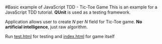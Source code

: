 #Basic example of JavaScript TDD - Tic-Toe Game
This is an example for a JavaScript TDD tutorial.
__QUnit__ is used as a testing framework.

Application allows user to create *N* per *N* field for Tic-Toe game.
__No artificial intelligence__, just raw algorithm.

Run [test.html](https://valeriavg.github.io/tic-toe/test.html) for testing and [index.html](https://valeriavg.github.io/tic-toe/) for game itself
